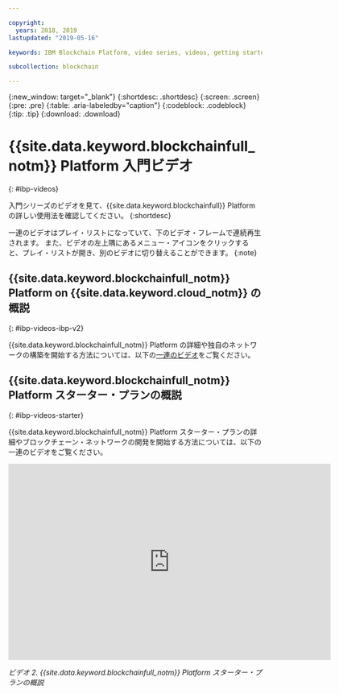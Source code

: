 ```yaml
---

copyright:
  years: 2018, 2019
lastupdated: "2019-05-16"

keywords: IBM Blockchain Platform, video series, videos, getting started videos, demo videos

subcollection: blockchain

---
```


{:new_window: target="_blank"}
{:shortdesc: .shortdesc}
{:screen: .screen}
{:pre: .pre}
{:table: .aria-labeledby="caption"}
{:codeblock: .codeblock}
{:tip: .tip}
{:download: .download}


# {{site.data.keyword.blockchainfull_notm}} Platform 入門ビデオ
{: #ibp-videos}

入門シリーズのビデオを見て、{{site.data.keyword.blockchainfull}} Platform の詳しい使用法を確認してください。
{:shortdesc}

一連のビデオはプレイ・リストになっていて、下のビデオ・フレームで連続再生されます。 また、ビデオの左上隅にあるメニュー・アイコンをクリックすると、プレイ・リストが開き、別のビデオに切り替えることができます。
{:note}

## {{site.data.keyword.blockchainfull_notm}} Platform on {{site.data.keyword.cloud_notm}} の概説
{: #ibp-videos-ibp-v2}

{{site.data.keyword.blockchainfull_notm}} Platform の詳細や独自のネットワークの構築を開始する方法については、以下の[一連のビデオ]( http://ibm.biz/BlockchainPlatformSeries)をご覧ください。

## {{site.data.keyword.blockchainfull_notm}} Platform スターター・プランの概説
{: #ibp-videos-starter}

{{site.data.keyword.blockchainfull_notm}} Platform スターター・プランの詳細やブロックチェーン・ネットワークの開発を開始する方法については、以下の一連のビデオをご覧ください。

<iframe class="embed-responsive-item" id="youtubeplayer2" title="スターター・プランのビデオ" type="text/html" width="640" height="390" src="https://www.youtube.com/embed?listType=playlist&list=PL7LSy0eQMvjvBdal2mm74JlcNGMXYSGOe" frameborder="0" webkitallowfullscreen mozallowfullscreen allowfullscreen> </iframe>

*ビデオ 2. {{site.data.keyword.blockchainfull_notm}} Platform スターター・プランの概説*
